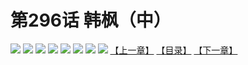 # 第296话 韩枫（中）
![](https://mhpic.xiaomingtaiji.net/comic/D/斗破苍穹拆分版/296话/1.jpg-zymk.middle.webp)
![](https://mhpic.xiaomingtaiji.net/comic/D/斗破苍穹拆分版/296话/2.jpg-zymk.middle.webp)
![](https://mhpic.xiaomingtaiji.net/comic/D/斗破苍穹拆分版/296话/3.jpg-zymk.middle.webp)
![](https://mhpic.xiaomingtaiji.net/comic/D/斗破苍穹拆分版/296话/4.jpg-zymk.middle.webp)
![](https://mhpic.xiaomingtaiji.net/comic/D/斗破苍穹拆分版/296话/5.jpg-zymk.middle.webp)
![](https://mhpic.xiaomingtaiji.net/comic/D/斗破苍穹拆分版/296话/6.jpg-zymk.middle.webp)
![](https://mhpic.xiaomingtaiji.net/comic/D/斗破苍穹拆分版/296话/7.jpg-zymk.middle.webp)
![](https://mhpic.xiaomingtaiji.net/comic/D/斗破苍穹拆分版/296话/8.jpg-zymk.middle.webp)
[【上一章】](./295.md)
[【目录】](./READMD.md)
[【下一章】](./297.md)
